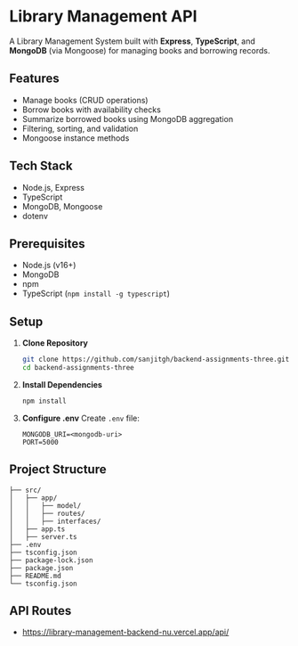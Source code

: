 # Library Management API

A Library Management System built with **Express**, **TypeScript**, and **MongoDB** (via Mongoose) for managing books and borrowing records.

## Features

- Manage books (CRUD operations)
- Borrow books with availability checks
- Summarize borrowed books using MongoDB aggregation
- Filtering, sorting, and validation
- Mongoose instance methods

## Tech Stack

- Node.js, Express
- TypeScript
- MongoDB, Mongoose
- dotenv

## Prerequisites

- Node.js (v16+)
- MongoDB
- npm
- TypeScript (`npm install -g typescript`)

## Setup

1. **Clone Repository**

   ```bash
   git clone https://github.com/sanjitgh/backend-assignments-three.git
   cd backend-assignments-three
   ```

2. **Install Dependencies**

   ```bash
   npm install
   ```

3. **Configure .env**
   Create `.env` file:

   ```
   MONGODB_URI=<mongodb-uri>
   PORT=5000
   ```

## Project Structure

```
├── src/
│   ├── app/
│   │   ├── model/
│   │   ├── routes/
│   │   ├── interfaces/
│   ├── app.ts
│   ├── server.ts
├── .env
├── tsconfig.json
├── package-lock.json
├── package.json
├── README.md
└── tsconfig.json
```

## API Routes

- https://library-management-backend-nu.vercel.app/api/